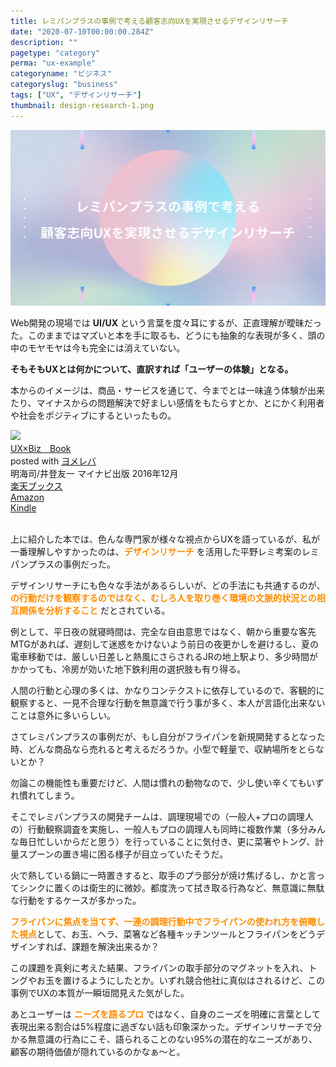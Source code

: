 ```yaml
---
title: レミパンプラスの事例で考える顧客志向UXを実現させるデザインリサーチ
date: "2020-07-10T00:00:00.284Z"
description: ""
pagetype: "category"
perma: "ux-example"
categoryname: "ビジネス"
categoryslug: "business"
tags: ["UX", "デザインリサーチ"]
thumbnail: design-research-1.png
---
```


![](./design-research-1.png)

Web開発の現場では **UI/UX** という言葉を度々耳にするが、正直理解が曖昧だった。このままではマズいと本を手に取るも、どうにも抽象的な表現が多く、頭の中のモヤモヤは今も完全には消えていない。

**そもそもUXとは何かについて、直訳すれば「ユーザーの体験」となる。**

本からのイメージは、商品・サービスを通じて、今までとは一味違う体験が出来たり、マイナスからの問題解決で好ましい感情をもたらすとか、とにかく利用者や社会をポジティブにするといったもの。

<div class="cstmreba"><div class="booklink-box"><div class="booklink-image"><a href="https://hb.afl.rakuten.co.jp/hgc/146fe51c.1fd043a3.146fe51d.605dc196/yomereba_main_202007092105376388?pc=http%3A%2F%2Fbooks.rakuten.co.jp%2Frb%2F14584960%2F%3Fscid%3Daf_ich_link_urltxt%26m%3Dhttp%3A%2F%2Fm.rakuten.co.jp%2Fev%2Fbook%2F" target="_blank" ><img src="https://thumbnail.image.rakuten.co.jp/@0_mall/book/cabinet/9067/9784839959067.jpg?_ex=150x150" style="border: none;" /></a></div><div class="booklink-info"><div class="booklink-name"><a href="https://hb.afl.rakuten.co.jp/hgc/146fe51c.1fd043a3.146fe51d.605dc196/yomereba_main_202007092105376388?pc=http%3A%2F%2Fbooks.rakuten.co.jp%2Frb%2F14584960%2F%3Fscid%3Daf_ich_link_urltxt%26m%3Dhttp%3A%2F%2Fm.rakuten.co.jp%2Fev%2Fbook%2F" target="_blank" >UX×Biz　Book</a><div class="booklink-powered-date">posted with <a href="https://yomereba.com" rel="nofollow" target="_blank">ヨメレバ</a></div></div><div class="booklink-detail">明海司/井登友一 マイナビ出版 2016年12月    </div><div class="booklink-link2"><div class="shoplinkrakuten"><a href="https://hb.afl.rakuten.co.jp/hgc/146fe51c.1fd043a3.146fe51d.605dc196/yomereba_main_202007092105376388?pc=http%3A%2F%2Fbooks.rakuten.co.jp%2Frb%2F14584960%2F%3Fscid%3Daf_ich_link_urltxt%26m%3Dhttp%3A%2F%2Fm.rakuten.co.jp%2Fev%2Fbook%2F" target="_blank" >楽天ブックス</a></div><div class="shoplinkamazon"><a href="https://www.amazon.co.jp/exec/obidos/asin/4839959064/kanon123-22/" target="_blank" >Amazon</a></div><div class="shoplinkkindle"><a href="https://www.amazon.co.jp/gp/search?keywords=UX%C3%97Biz%E3%80%80Book&__mk_ja_JP=%83J%83%5E%83J%83i&url=node%3D2275256051&tag=kanon123-22" target="_blank" >Kindle</a></div>                              	  	  	  	  	</div></div><div class="booklink-footer"></div></div></div>
<br/>

上に紹介した本では、色んな専門家が様々な視点からUXを語っているが、私が一番理解しやすかったのは、<span style="color: #ff8c00; font-weight: bold;">デザインリサーチ</span> を活用した平野レミ考案のレミパンプラスの事例だった。

デザインリサーチにも色々な手法があるらしいが、どの手法にも共通するのが、<span style="color: #ff8c00; font-weight: bold;">の行動だけを観察するのではなく、むしろ人を取り巻く環境の文脈的状況との相互関係を分析すること</span> だとされている。

例として、平日夜の就寝時間は、完全な自由意思ではなく、朝から重要な客先MTGがあれば、遅刻して迷惑をかけないよう前日の夜更かしを避けるし、夏の電車移動では、厳しい日差しと熱風にさらされるJRの地上駅より、多少時間がかかっても、冷房が効いた地下鉄利用の選択肢も有り得る。

人間の行動と心理の多くは、かなりコンテクストに依存しているので、客観的に観察すると、一見不合理な行動を無意識で行う事が多く、本人が言語化出来ないことは意外に多いらしい。

さてレミパンプラスの事例だが、もし自分がフライパンを新規開発するとなった時、どんな商品なら売れると考えるだろうか。小型で軽量で、収納場所をとらないとか？

勿論この機能性も重要だけど、人間は慣れの動物なので、少し使い辛くてもいずれ慣れてしまう。

そこでレミパンプラスの開発チームは、調理現場での（一般人+プロの調理人の）行動観察調査を実施し、一般人もプロの調理人も同時に複数作業（多分みんな毎日忙しいからだと思う）を行っていることに気付き、更に菜箸やトング、計量スプーンの置き場に困る様子が目立っていたそうだ。

火で熱している鍋に一時置きすると、取手のプラ部分が焼け焦げるし、かと言ってシンクに置くのは衛生的に微妙。都度洗って拭き取る行為など、無意識に無駄な行動をするケースが多かった。

<span style="color: #ff8c00; font-weight: bold;">フライパンに焦点を当てず、一連の調理行動中でフライパンの使われ方を俯瞰した視点</span>として、お玉、ヘラ、菜箸など各種キッチンツールとフライパンをどうデザインすれば、課題を解決出来るか？

この課題を真剣に考えた結果、フライパンの取手部分のマグネットを入れ、トングやお玉を置けるようにしたとか。いずれ競合他社に真似はされるけど、この事例でUXの本質が一瞬垣間見えた気がした。

あとユーザーは <span style="color: #ff8c00; font-weight: bold;">ニーズを語るプロ</span> ではなく、自身のニーズを明確に言葉として表現出来る割合は5%程度に過ぎない話も印象深かった。デザインリサーチで分かる無意識の行為にこそ、語られることのない95%の潜在的なニーズがあり、顧客の期待価値が隠れているのかなぁ〜と。